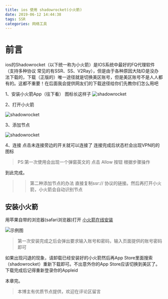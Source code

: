 ```yaml
---
title: ios 使用 shadowrocket(小火箭) 
date: 2019-06-12 14:44:38
tags: SSR
categories: 网络工具
---
```

# 前言

ios的Shadowrocket（以下统一称为小火箭）是IOS系统中最好的FQ代理软件（支持多种协议 常见的有SSR、SS、V2Ray），但是由于各种原因大陆ID是没办法下载的，下载（正版的）唯一途径就是切换美区账号，但是美区账号不是人人都有的。这都不重要！在后面我会提供网友们的下载途径给你们先教你们怎么用吧

1、安装小火箭App（往下看）
图标长这样子
![shadowrocket](https://i.shadowrocket.org/assets/images/icon.jpg)

2、打开小火箭

![shadowrocket](/images/20190612/20190612150448.png)

3、添加节点

![shadowrocket](/images/20190612/20190612150457.png)

4、连接
点击未连接旁边的开关就可以连接了 连接完成后状态栏会出现VPN的的图标

> PS:第一次使用会出现一个弹窗英文的 点击 Allow 按钮 根据步骤操作

到此完成。

>> 第二种添加节点的办法 直接复制ssr:// 协议的链接。然后再打开小火箭，小火箭会自动识别节点

## 安装小火箭

用苹果自带的浏览器(safari浏览器)打开 [小火箭在线安装](https://i.shadowrocket.org/)

![示例图](/images/20190612/20190612155910.jpg)

>第一次安装完成之后会弹出要求输入账号和密码，输入页面提供的账号密码即可

如果出现闪退的现象，请卸载已经安装好的小火箭然后再App Store里面搜索（shadowrocket）重新下载即可。不出意外你的App Store应该切换到美区了。下载完成后记得重新登录你的Appleid

本章完。

> 本博主有优质节点提供，欢迎在评论区留言